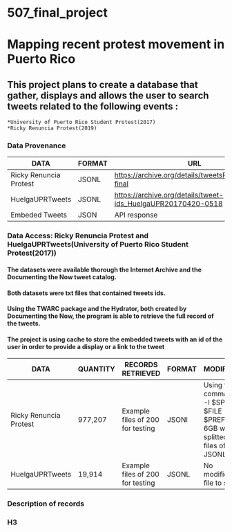 # 507_final_project
# Mapping recent protest movement in Puerto Rico

## This project plans to create a database that gather, displays and allows the user to search tweets related to the following events :
    *University of Puerto Rico Student Protest(2017)
    *Ricky Renuncia Protest(2019)

### Data Provenance

|    DATA     |    FORMAT     |     URL     |
------------ | ------------- | -------------
|Ricky Renuncia Protest | JSONL | https://archive.org/details/tweetsRickyRenuncia-final|
|HuelgaUPRTweets | JSONL | https://archive.org/details/tweet-ids_HuelgaUPR20170420-0518|
|Embeded Tweets  | JSON  | API response|

### Data Access: Ricky Renuncia Protest and HuelgaUPRTweets(University of Puerto Rico Student Protest(2017))
#### The datasets were available thorough the Internet Archive and the Documenting the Now tweet catalog.
#### Both datasets were txt files that contained tweets ids.
#### Using the TWARC package and the Hydrator, both created by Documenting the Now, the program is able to retrieve the full record of the tweets.
#### The project is using cache to store the embedded tweets with an id of the user in order to provide a display or a link to the tweet


|    DATA     |    QUANTITY   |  RECORDS RETRIEVED |     FORMAT   | MODIFICATION|
------------ | ------------- | -------------      | -------------| -------------
|Ricky Renuncia Protest | 977,207 | Example files of 200 for testing | JSONl | Using the command "split -l $SPLIT_SIZE $FILE $PREFIX", the 6GB was splitted into 20 files of 50,000 JSONL |
|HuelgaUPRTweets | 19,914 | Example files of 200 for testing | JSONL | No modification, file to small. |

### Description of records



### H3
